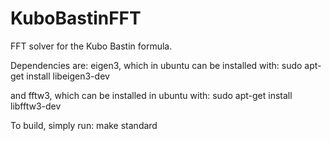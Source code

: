 # KuboBastinFFT
FFT solver for the Kubo Bastin formula.

Dependencies are:
eigen3, which in ubuntu can be installed with:
sudo apt-get install libeigen3-dev



and fftw3, which can be installed in ubuntu with:
sudo apt-get install libfftw3-dev



To build, simply run:
make standard
